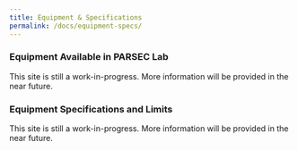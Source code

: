 ```yaml
---
title: Equipment & Specifications
permalink: /docs/equipment-specs/
---
```

### Equipment Available in PARSEC Lab
This site is still a work-in-progress. More information will be provided in the near future.

### Equipment Specifications and Limits
This site is still a work-in-progress. More information will be provided in the near future.
